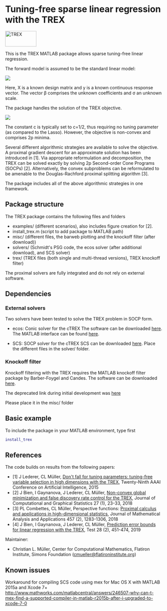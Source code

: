 Tuning-free sparse linear regression with the TREX 
=========

<img src="https://i.imgur.com/Ei8KgYG.png" alt="TREX" width="100" height="50"/> 

This is the TREX MATLAB package allows sparse tuning-free linear regression.

The forward model is assumed to be the standard linear model: 

<img src="https://latex.codecogs.com/gif.latex?y&space;=X\beta&space;+\sigma&space;\epsilon&space;" /> 

Here, X is a known design matrix and y is a known continuous response vector. The vector &beta; comprises the unknown coefficients and &sigma; an unknown scale.

The package handles the solution of the TREX objective. 

<img src="https://latex.codecogs.com/gif.latex?\min_{\beta\in\mathbb&space;R^p}\left\{\frac{\|Y-X\beta\|_2^2}{c\|X^\top(Y-X\beta)\|_\infty}&plus;\|\beta\|_1\right\}." />

The constant c is typically set to c=1/2, thus requiring no tuning parameter (as compared to the Lasso). However, the objective is non-convex and comprises 2p minima.  

Several different algorithmic strategies are available to solve the objective. A proximal gradient descent for an approximate solution has been introduced in [1]. Via appropriate reformulation and decomposition, the TREX can be solved exactly by solving 2p Second-order Cone Programs (SOCPs) [2]. Alternatively, the convex subproblems can be reformulated to be amenable to the Douglas-Rachford proximal splitting algorithm [3].

The package includes all of the above algorithmic strategies in one framework.

## Package structure 
The TREX package contains the following files and folders

- examples/ (different scenarios), also includes figure creation for [2].
- install_trex.m (script to add package to MATLAB path)
- misc/ (different files, the barweb plotting and the knockoff filter (after download))
- solvers/ (Schmidt's PSG code, the ecos solver (after additional download), and SCS solver)
- trex/ (TREX files (both single and multi-thread versions), TREX knockoff filter)

The proximal solvers are fully integrated and do not rely on external software.

## Dependencies

### External solvers
Two solvers have been tested to solve the TREX problem in SOCP form.

- ecos: Conic solver for the cTREX
The software can be downloaded [here](https://github.com/embotech/ecos). The MATLAB interface can be found [here](https://github.com/embotech/ecos-matlab).

- SCS: SOCP solver for the cTREX 
SCS can be downloaded [here](https://github.com/cvxgrp/scs). Place the different files in the solver/ folder.

### Knockoff filter
Knockoff filtering with the TREX requires the MATLAB knockoff filter package 
by Barber-Foygel and Candes. The software can be downloaded [here](https://github.com/msesia/knockoff-filter).

The deprecated link during initial development was [here](http://web.stanford.edu/~candes/Knockoffs/package_matlab.html)

Please place it in the misc/ folder

## Basic example
To include the package in your MATLAB environment, type first

```MATLAB
install_trex
````

## References 

The code builds on results from the following papers:

* [1] J Lederer, CL Müller, [Don't fall for tuning parameters: tuning-free variable selection in high dimensions with the TREX](https://www.aaai.org/ocs/index.php/AAAI/AAAI15/paper/viewPaper/9359), Twenty-Ninth AAAI Conference on Artificial Intelligence, 2015
* [2] J Bien, I Gaynanova, J Lederer, CL Müller, [Non-convex global minimization and false discovery rate control for the TREX](https://amstat.tandfonline.com/doi/abs/10.1080/10618600.2017.1341414#.XnPaQi2ZNgc), Journal of Computational and Graphical Statistics 27 (1), 23-33, 2018
* [3] PL Combettes, CL Müller, Perspective functions: [Proximal calculus and applications in high-dimensional statistics](https://www.sciencedirect.com/science/article/pii/S0022247X16308071), Journal of Mathematical Analysis and Applications 457 (2), 1283-1306, 2018
* [4] J Bien, I Gaynanova, J Lederer, CL Müller, [Prediction error bounds for linear regression with the TREX](https://link.springer.com/article/10.1007/s11749-018-0584-4), Test 28 (2), 451-474, 2019

Maintainer:
* Christian L. Müller, Center for Computational Mathematics, Flatiron Institute, Simons Foundation (cmueller@flatironinstitute.org)

## Known issues

Workaround for compiling SCS code using mex for Mac OS X with MATLAB 2015a and Xcode 7+
http://www.mathworks.com/matlabcentral/answers/246507-why-can-t-mex-find-a-supported-compiler-in-matlab-r2015b-after-i-upgraded-to-xcode-7-0

